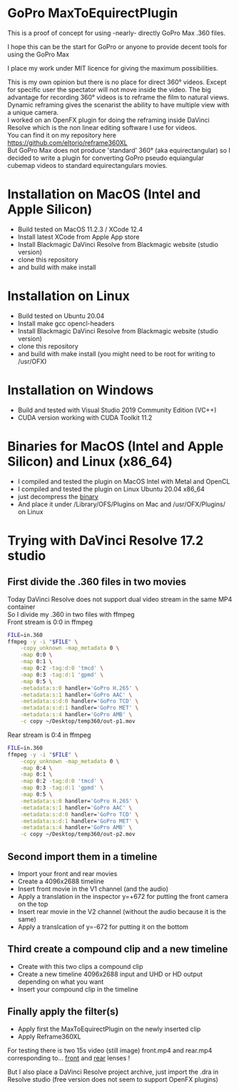 # GoPro MaxToEquirectPlugin  
This is a proof of concept for using -nearly- directly GoPro Max .360 files.  

I hope this can be the start for GoPro or anyone to provide decent tools for using the GoPro Max  

I place my work under MIT licence for giving the maximum possibilities.  

This is my own opinion but there is no place for direct 360° videos. Except for specific user the spectator will not move inside the video. The big advantage for recording 360° videos is to reframe the film to natural views. Dynamic reframing gives the scenarist the ability to have multiple view with a unique camera.  
I worked on an OpenFX plugin for doing the reframing inside DaVinci Resolve which is the non linear editing software I use for videos.  
You can find it on my repository here https://github.com/eltorio/reframe360XL  
But GoPro Max does not produce 'standard' 360° (aka equirectangular) so I decided to write a plugin for converting GoPro pseudo equiangular cubemap videos to standard equirectangulars movies.  

# Installation on MacOS (Intel and Apple Silicon)
* Build tested on MacOS 11.2.3 / XCode 12.4
* Install latest XCode from Apple App store
* Install Blackmagic DaVinci Resolve from Blackmagic website (studio version)
* clone this repository
* and build with make install

# Installation on Linux
* Build tested on Ubuntu 20.04
* Install make gcc opencl-headers
* Install Blackmagic DaVinci Resolve from Blackmagic website (studio version)
* clone this repository
* and build with make install (you might need to be root for writing to /usr/OFX)

# Installation on Windows  
* Build and tested with Visual Studio 2019 Community Edition (VC++)  
* CUDA version working with CUDA Toolkit 11.2

# Binaries for MacOS (Intel and Apple Silicon) and Linux (x86_64)
* I compiled and tested the plugin on MacOS Intel with Metal and OpenCL  
* I compiled and tested the plugin on Linux Ubuntu 20.04 x86_64
* just decompress the [binary](https://github.com/eltorio/MaxToEquirectPlugin/raw/master/MaxToEquirectPlugin.ofx.bundle.zip)
* And place it under /Library/OFS/Plugins on Mac and /usr/OFX/Plugins/ on Linux  

# Trying with DaVinci Resolve 17.2 studio
## First divide the .360 files in two movies
Today DaVinci Resolve does not support dual video stream in the same MP4 container  
So I divide my .360 in two files with ffmpeg  
Front stream is 0:0 in ffmpeg
````bash
FILE=in.360
ffmpeg -y -i "$FILE" \
    -copy_unknown -map_metadata 0 \
    -map 0:0 \
    -map 0:1 \
    -map 0:2 -tag:d:0 'tmcd' \
    -map 0:3 -tag:d:1 'gpmd' \
    -map 0:5 \
    -metadata:s:0 handler='GoPro H.265' \
    -metadata:s:1 handler='GoPro AAC' \
    -metadata:s:d:0 handler='GoPro TCD' \
    -metadata:s:d:1 handler='GoPro MET' \
    -metadata:s:4 handler='GoPro AMB' \
    -c copy ~/Desktop/temp360/out-p1.mov
````
Rear stream is 0:4 in ffmpeg
````bash
FILE=in.360
ffmpeg -y -i "$FILE" \
    -copy_unknown -map_metadata 0 \
    -map 0:4 \
    -map 0:1 \
    -map 0:2 -tag:d:0 'tmcd' \
    -map 0:3 -tag:d:1 'gpmd' \
    -map 0:5 \
    -metadata:s:0 handler='GoPro H.265' \
    -metadata:s:1 handler='GoPro AAC' \
    -metadata:s:d:0 handler='GoPro TCD' \
    -metadata:s:d:1 handler='GoPro MET' \
    -metadata:s:4 handler='GoPro AMB' \
    -c copy ~/Desktop/temp360/out-p2.mov

````
## Second import them in a timeline
* Import your front and rear movies
* Create a 4096x2688 timeline
* Insert front movie in the V1 channel (and the audio)
* Apply a translation in the inspector y=+672 for putting the front camera on the top
* Insert rear movie in the V2 channel (without the audio because it is the same)
* Apply a translcation of y=-672 for putting it on the bottom
## Third create a compound clip and a new timeline
* Create with this two clips a compound clip
* Create a new timeline 4096x2688 input and UHD or HD output depending on what you want  
* Insert your compound clip in the timeline
## Finally apply the filter(s)
* Apply first the MaxToEquirectPlugin on the newly inserted clip
* Apply Reframe360XL


For testing there is two 15s video (still image) front.mp4 and rear.mp4 corresponding to… [front](https://github.com/eltorio/MaxToEquirectPlugin/blob/master/SampleuseofMaxToEquirectPluginAndReframe360XL.dra/MediaFiles/front.mp4/?raw=true) and [rear](https://github.com/eltorio/MaxToEquirectPlugin/blob/master/SampleuseofMaxToEquirectPluginAndReframe360XL.dra/MediaFiles/rear.mp4/?raw=true) lenses !

But I also place a DaVinci Resolve project archive, just import the .dra in Resolve studio (free version does not seem to support OpenFX plugins)
